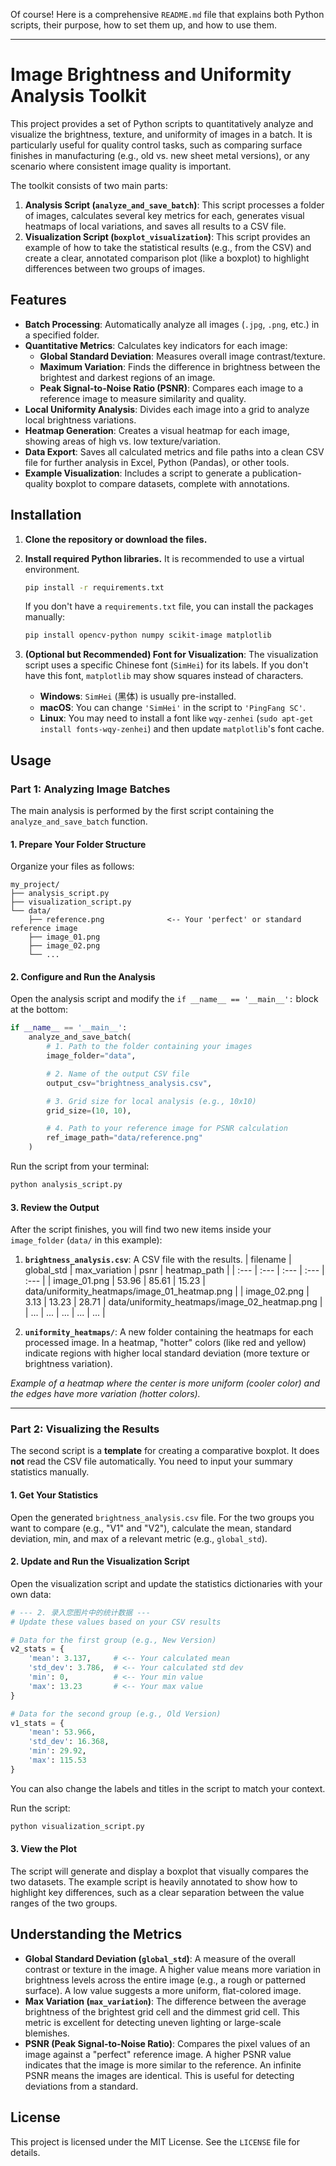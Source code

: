 Of course! Here is a comprehensive `README.md` file that explains both Python scripts, their purpose, how to set them up, and how to use them.

---

# Image Brightness and Uniformity Analysis Toolkit

This project provides a set of Python scripts to quantitatively analyze and visualize the brightness, texture, and uniformity of images in a batch. It is particularly useful for quality control tasks, such as comparing surface finishes in manufacturing (e.g., old vs. new sheet metal versions), or any scenario where consistent image quality is important.

The toolkit consists of two main parts:
1.  **Analysis Script (`analyze_and_save_batch`)**: This script processes a folder of images, calculates several key metrics for each, generates visual heatmaps of local variations, and saves all results to a CSV file.
2.  **Visualization Script (`boxplot_visualization`)**: This script provides an example of how to take the statistical results (e.g., from the CSV) and create a clear, annotated comparison plot (like a boxplot) to highlight differences between two groups of images.

## Features

-   **Batch Processing**: Automatically analyze all images (`.jpg`, `.png`, etc.) in a specified folder.
-   **Quantitative Metrics**: Calculates key indicators for each image:
    -   **Global Standard Deviation**: Measures overall image contrast/texture.
    -   **Maximum Variation**: Finds the difference in brightness between the brightest and darkest regions of an image.
    -   **Peak Signal-to-Noise Ratio (PSNR)**: Compares each image to a reference image to measure similarity and quality.
-   **Local Uniformity Analysis**: Divides each image into a grid to analyze local brightness variations.
-   **Heatmap Generation**: Creates a visual heatmap for each image, showing areas of high vs. low texture/variation.
-   **Data Export**: Saves all calculated metrics and file paths into a clean CSV file for further analysis in Excel, Python (Pandas), or other tools.
-   **Example Visualization**: Includes a script to generate a publication-quality boxplot to compare datasets, complete with annotations.

## Installation

1.  **Clone the repository or download the files.**

2.  **Install required Python libraries.** It is recommended to use a virtual environment.
    ```bash
    pip install -r requirements.txt
    ```
    If you don't have a `requirements.txt` file, you can install the packages manually:
    ```bash
    pip install opencv-python numpy scikit-image matplotlib
    ```

3.  **(Optional but Recommended) Font for Visualization**: The visualization script uses a specific Chinese font (`SimHei`) for its labels. If you don't have this font, `matplotlib` may show squares instead of characters.
    -   **Windows**: `SimHei` (黑体) is usually pre-installed.
    -   **macOS**: You can change `'SimHei'` in the script to `'PingFang SC'`.
    -   **Linux**: You may need to install a font like `wqy-zenhei` (`sudo apt-get install fonts-wqy-zenhei`) and then update `matplotlib`'s font cache.

## Usage

### Part 1: Analyzing Image Batches

The main analysis is performed by the first script containing the `analyze_and_save_batch` function.

#### 1. Prepare Your Folder Structure

Organize your files as follows:
```
my_project/
├── analysis_script.py
├── visualization_script.py
└── data/
    ├── reference.png              <-- Your 'perfect' or standard reference image
    ├── image_01.png
    ├── image_02.png
    └── ...
```

#### 2. Configure and Run the Analysis

Open the analysis script and modify the `if __name__ == '__main__':` block at the bottom:

```python
if __name__ == '__main__':
    analyze_and_save_batch(
        # 1. Path to the folder containing your images
        image_folder="data",

        # 2. Name of the output CSV file
        output_csv="brightness_analysis.csv",

        # 3. Grid size for local analysis (e.g., 10x10)
        grid_size=(10, 10),

        # 4. Path to your reference image for PSNR calculation
        ref_image_path="data/reference.png"
    )
```

Run the script from your terminal:
```bash
python analysis_script.py
```

#### 3. Review the Output

After the script finishes, you will find two new items inside your `image_folder` (`data/` in this example):

1.  **`brightness_analysis.csv`**: A CSV file with the results.
    | filename | global_std | max_variation | psnr | heatmap_path |
    | :--- | :--- | :--- | :--- | :--- |
    | image_01.png | 53.96 | 85.61 | 15.23 | data/uniformity_heatmaps/image_01_heatmap.png |
    | image_02.png | 3.13 | 13.23 | 28.71 | data/uniformity_heatmaps/image_02_heatmap.png |
    | ... | ... | ... | ... | ... |

2.  **`uniformity_heatmaps/`**: A new folder containing the heatmaps for each processed image. In a heatmap, "hotter" colors (like red and yellow) indicate regions with higher local standard deviation (more texture or brightness variation).


*Example of a heatmap where the center is more uniform (cooler color) and the edges have more variation (hotter colors).*

---

### Part 2: Visualizing the Results

The second script is a **template** for creating a comparative boxplot. It does **not** read the CSV file automatically. You need to input your summary statistics manually.

#### 1. Get Your Statistics

Open the generated `brightness_analysis.csv` file. For the two groups you want to compare (e.g., "V1" and "V2"), calculate the mean, standard deviation, min, and max of a relevant metric (e.g., `global_std`).

#### 2. Update and Run the Visualization Script

Open the visualization script and update the statistics dictionaries with your own data:

```python
# --- 2. 录入您图片中的统计数据 ---
# Update these values based on your CSV results

# Data for the first group (e.g., New Version)
v2_stats = {
    'mean': 3.137,     # <-- Your calculated mean
    'std_dev': 3.786,  # <-- Your calculated std dev
    'min': 0,          # <-- Your min value
    'max': 13.23       # <-- Your max value
}

# Data for the second group (e.g., Old Version)
v1_stats = {
    'mean': 53.966,
    'std_dev': 16.368,
    'min': 29.92,
    'max': 115.53
}
```
You can also change the labels and titles in the script to match your context.

Run the script:
```bash
python visualization_script.py
```

#### 3. View the Plot

The script will generate and display a boxplot that visually compares the two datasets. The example script is heavily annotated to show how to highlight key differences, such as a clear separation between the value ranges of the two groups.



## Understanding the Metrics

-   **Global Standard Deviation (`global_std`)**: A measure of the overall contrast or texture in the image. A higher value means more variation in brightness levels across the entire image (e.g., a rough or patterned surface). A low value suggests a more uniform, flat-colored image.
-   **Max Variation (`max_variation`)**: The difference between the average brightness of the brightest grid cell and the dimmest grid cell. This metric is excellent for detecting uneven lighting or large-scale blemishes.
-   **PSNR (Peak Signal-to-Noise Ratio)**: Compares the pixel values of an image against a "perfect" reference image. A higher PSNR value indicates that the image is more similar to the reference. An infinite PSNR means the images are identical. This is useful for detecting deviations from a standard.

## License

This project is licensed under the MIT License. See the `LICENSE` file for details.
